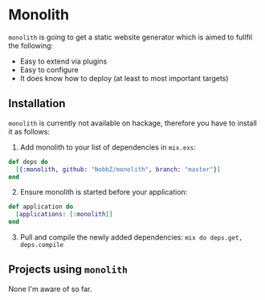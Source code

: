 # Monolith

`monolith` is going to get a static website generator which is aimed to fullfil
the following:

* Easy to extend via plugins
* Easy to configure
* It does know how to deploy (at least to most important targets)

## Installation

`monolith` is currently not available on hackage, therefore you have to install
it as follows:

1. Add monolith to your list of dependencies in `mix.exs`:

```ex
def deps do
  [{:monolith, github: "NobbZ/monolith", branch: "master"}]
end
```

2. Ensure monolith is started before your application:

```ex
def application do
  [applications: [:monolith]]
end
```

3. Pull and compile the newly added dependencies: `mix do deps.get, deps.compile`

## Projects using `monolith`

None I'm aware of so far.
